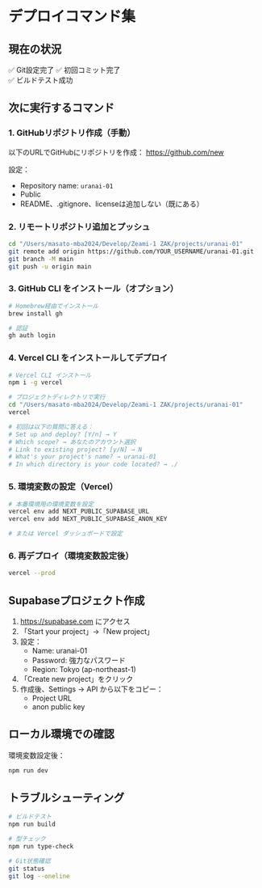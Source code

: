 # デプロイコマンド集

## 現在の状況
✅ Git設定完了
✅ 初回コミット完了  
✅ ビルドテスト成功

## 次に実行するコマンド

### 1. GitHubリポジトリ作成（手動）
以下のURLでGitHubにリポジトリを作成：
https://github.com/new

設定：
- Repository name: `uranai-01`
- Public
- README、.gitignore、licenseは追加しない（既にある）

### 2. リモートリポジトリ追加とプッシュ
```bash
cd "/Users/masato-mba2024/Develop/Zeami-1 ZAK/projects/uranai-01"
git remote add origin https://github.com/YOUR_USERNAME/uranai-01.git
git branch -M main
git push -u origin main
```

### 3. GitHub CLI をインストール（オプション）
```bash
# Homebrew経由でインストール
brew install gh

# 認証
gh auth login
```

### 4. Vercel CLI をインストールしてデプロイ
```bash
# Vercel CLI インストール
npm i -g vercel

# プロジェクトディレクトリで実行
cd "/Users/masato-mba2024/Develop/Zeami-1 ZAK/projects/uranai-01"
vercel

# 初回は以下の質問に答える：
# Set up and deploy? [Y/n] → Y
# Which scope? → あなたのアカウント選択
# Link to existing project? [y/N] → N
# What's your project's name? → uranai-01
# In which directory is your code located? → ./
```

### 5. 環境変数の設定（Vercel）
```bash
# 本番環境用の環境変数を設定
vercel env add NEXT_PUBLIC_SUPABASE_URL
vercel env add NEXT_PUBLIC_SUPABASE_ANON_KEY

# または Vercel ダッシュボードで設定
```

### 6. 再デプロイ（環境変数設定後）
```bash
vercel --prod
```

## Supabaseプロジェクト作成

1. https://supabase.com にアクセス
2. 「Start your project」→「New project」
3. 設定：
   - Name: uranai-01
   - Password: 強力なパスワード
   - Region: Tokyo (ap-northeast-1)
4. 「Create new project」をクリック
5. 作成後、Settings → API から以下をコピー：
   - Project URL
   - anon public key

## ローカル環境での確認
環境変数設定後：
```bash
npm run dev
```

## トラブルシューティング
```bash
# ビルドテスト
npm run build

# 型チェック
npm run type-check

# Git状態確認
git status
git log --oneline
```